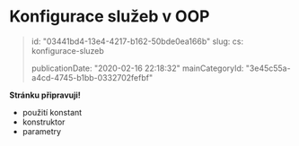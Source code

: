 Konfigurace služeb v OOP
========================

> id: "03441bd4-13e4-4217-b162-50bde0ea166b"
> slug:
> 	cs: konfigurace-sluzeb
> 
> publicationDate: "2020-02-16 22:18:32"
> mainCategoryId: "3e45c55a-a4cd-4745-b1bb-0332702fefbf"

**Stránku připravuji!**

- použití konstant
- konstruktor
- parametry
